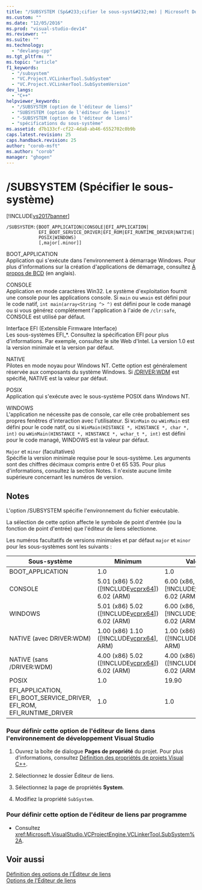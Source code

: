 ```yaml
---
title: "/SUBSYSTEM (Sp&#233;cifier le sous-syst&#232;me) | Microsoft Docs"
ms.custom: ""
ms.date: "12/05/2016"
ms.prod: "visual-studio-dev14"
ms.reviewer: ""
ms.suite: ""
ms.technology: 
  - "devlang-cpp"
ms.tgt_pltfrm: ""
ms.topic: "article"
f1_keywords: 
  - "/subsystem"
  - "VC.Project.VCLinkerTool.SubSystem"
  - "VC.Project.VCLinkerTool.SubSystemVersion"
dev_langs: 
  - "C++"
helpviewer_keywords: 
  - "/SUBSYSTEM (option de l'éditeur de liens)"
  - "SUBSYSTEM (option de l'éditeur de liens)"
  - "-SUBSYSTEM (option de l'éditeur de liens)"
  - "spécifications du sous-système"
ms.assetid: d7b133cf-cf22-4da8-ab46-6552702c0b9b
caps.latest.revision: 25
caps.handback.revision: 25
author: "corob-msft"
ms.author: "corob"
manager: "ghogen"
---
```

# /SUBSYSTEM (Sp&#233;cifier le sous-syst&#232;me)
[!INCLUDE[vs2017banner](../../assembler/inline/includes/vs2017banner.md)]

```  
/SUBSYSTEM:{BOOT_APPLICATION|CONSOLE|EFI_APPLICATION|  
            EFI_BOOT_SERVICE_DRIVER|EFI_ROM|EFI_RUNTIME_DRIVER|NATIVE|  
            POSIX|WINDOWS)  
            [,major[.minor]]  
```  
  
 BOOT\_APPLICATION  
 Application qui s'exécute dans l'environnement à démarrage Windows.  Pour plus d'informations sur la création d'applications de démarrage, consultez [À propos de BCD](http://msdn.microsoft.com/library/windows/desktop/aa362639) \(en anglais\).  
  
 CONSOLE  
 Application en mode caractères Win32.  Le système d'exploitation fournit une console pour les applications console.  Si `main` ou `wmain` est défini pour le code natif, `int main(array<String ^> ^)` est défini pour le code managé ou si vous générez complètement l'application à l'aide de `/clr:safe`, CONSOLE est utilisé par défaut.  
  
 Interface EFI \(Extensible Firmware Interface\)  
 Les sous\-systèmes EFI\_\*.  Consultez la spécification EFI pour plus d'informations.  Par exemple, consultez le site Web d'Intel.  La version 1.0 est la version minimale et la version par défaut.  
  
 NATIVE  
 Pilotes en mode noyau pour Windows NT.  Cette option est généralement réservée aux composants du système Windows.  Si [\/DRIVER:WDM](../../build/reference/driver-windows-nt-kernel-mode-driver.md) est spécifié, NATIVE est la valeur par défaut.  
  
 POSIX  
 Application qui s'exécute avec le sous\-système POSIX dans Windows NT.  
  
 WINDOWS  
 L'application ne nécessite pas de console, car elle crée probablement ses propres fenêtres d'interaction avec l'utilisateur.  Si `WinMain` ou `wWinMain` est défini pour le code natif, ou si `WinMain(HISTANCE *, HINSTANCE *, char *, int)` ou `wWinMain(HINSTANCE *, HINSTANCE *, wchar_t *, int)` est défini pour le code managé, WINDOWS est la valeur par défaut.  
  
 `Major` et `minor` \(facultatives\)  
 Spécifie la version minimale requise pour le sous\-système.  Les arguments sont des chiffres décimaux compris entre 0 et 65 535.  Pour plus d'informations, consultez la section Notes.  Il n'existe aucune limite supérieure concernant les numéros de version.  
  
## Notes  
 L'option \/SUBSYSTEM spécifie l'environnement du fichier exécutable.  
  
 La sélection de cette option affecte le symbole de point d'entrée \(ou la fonction de point d'entrée\) que l'éditeur de liens sélectionne.  
  
 Les numéros facultatifs de versions minimales et par défaut `major` et `minor` pour les sous\-systèmes sont les suivants :  
  
|Sous\-système|Minimum|Valeur|  
|-------------------|-------------|------------|  
|BOOT\_APPLICATION|1.0|1.0|  
|CONSOLE|5.01 \(x86\) 5.02 \([!INCLUDE[vcprx64](../../assembler/inline/includes/vcprx64_md.md)]\) 6.02 \(ARM\)|6.00 \(x86, [!INCLUDE[vcprx64](../../assembler/inline/includes/vcprx64_md.md)]\) 6.02 \(ARM\)|  
|WINDOWS|5.01 \(x86\) 5.02 \([!INCLUDE[vcprx64](../../assembler/inline/includes/vcprx64_md.md)]\) 6.02 \(ARM\)|6.00 \(x86, [!INCLUDE[vcprx64](../../assembler/inline/includes/vcprx64_md.md)]\) 6.02 \(ARM\)|  
|NATIVE \(avec DRIVER:WDM\)|1.00 \(x86\) 1.10 \([!INCLUDE[vcprx64](../../assembler/inline/includes/vcprx64_md.md)], ARM\)|1.00 \(x86\) 1.10 \([!INCLUDE[vcprx64](../../assembler/inline/includes/vcprx64_md.md)], ARM\)|  
|NATIVE \(sans \/DRIVER:WDM\)|4.00 \(x86\) 5.02 \([!INCLUDE[vcprx64](../../assembler/inline/includes/vcprx64_md.md)]\) 6.02 \(ARM\)|4.00 \(x86\) 5.02 \([!INCLUDE[vcprx64](../../assembler/inline/includes/vcprx64_md.md)]\) 6.02 \(ARM\)|  
|POSIX|1.0|19.90|  
|EFI\_APPLICATION, EFI\_BOOT\_SERVICE\_DRIVER, EFI\_ROM, EFI\_RUNTIME\_DRIVER|1.0|1.0|  
  
### Pour définir cette option de l'éditeur de liens dans l'environnement de développement Visual Studio  
  
1.  Ouvrez la boîte de dialogue **Pages de propriété** du projet.  Pour plus d'informations, consultez [Définition des propriétés de projets Visual C\+\+](../../ide/working-with-project-properties.md).  
  
2.  Sélectionnez le dossier Éditeur de liens.  
  
3.  Sélectionnez la page de propriétés **System**.  
  
4.  Modifiez la propriété `SubSystem`.  
  
### Pour définir cette option de l'éditeur de liens par programme  
  
-   Consultez <xref:Microsoft.VisualStudio.VCProjectEngine.VCLinkerTool.SubSystem%2A>.  
  
## Voir aussi  
 [Définition des options de l'Éditeur de liens](../../build/reference/setting-linker-options.md)   
 [Options de l'Éditeur de liens](../../build/reference/linker-options.md)